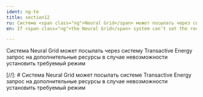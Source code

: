 ```yaml
---
ident: ng-te
title: section12
ru: Система <span class="ng">Neural Grid</span> может посылать через систему <span class="te">Transactive Energy</span> запрос на дополнительные ресурсы в случае невозможности установить требуемый режим.
en: If <span class="ng">the Neural Grid</span> system can’t set the required mode, it requests a reserve power via the <span class="te">TE</span> system.

---
```

Система <span class="ng">Neural Grid</span> может посылать через систему <span class="te">Transactive Energy</span> запрос на дополнительные ресурсы в случае невозможности установить требуемый режим

[//]: # Система <span class="ng">Neural Grid</span> может посылать системе <span class="te">Transactive Energy</span> запрос на дополнительные ресурсы в случае невозможности установить требуемый режим
